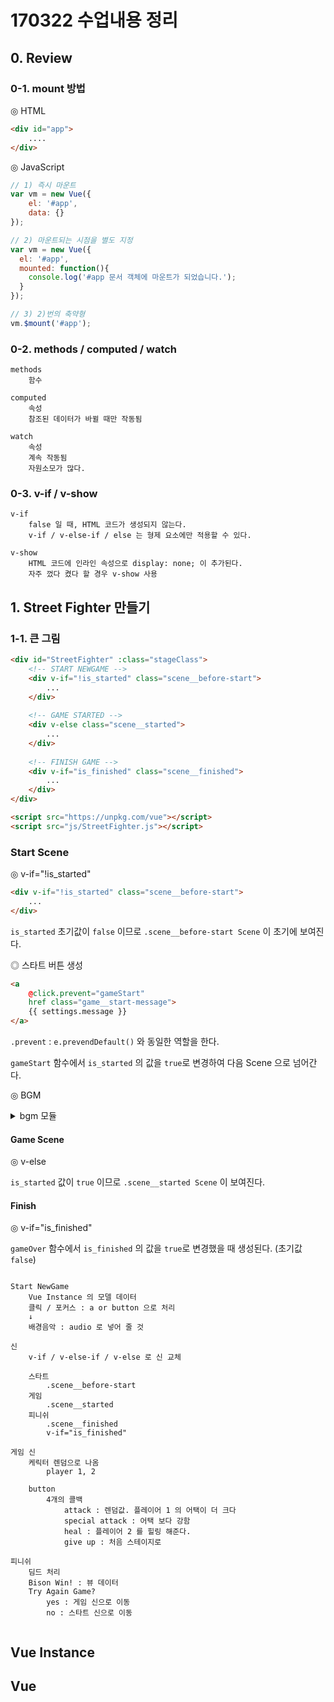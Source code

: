 # 170322 수업내용 정리



## 0. Review

### 0-1. mount 방법

◎ HTML

```html
<div id="app">
	....
</div>
```



◎ JavaScript

```javascript
// 1) 즉시 마운트
var vm = new Vue({
    el: '#app',
    data: {}
});

// 2) 마운트되는 시점을 별도 지정 
var vm = new Vue({
  el: '#app',
  mounted: function(){
    console.log('#app 문서 객체에 마운트가 되었습니다.');
  }
});

// 3) 2)번의 축약형 
vm.$mount('#app');
```



###  0-2. methods / computed / watch

```t
methods
	함수
	
computed
	속성
	참조된 데이터가 바뀔 때만 작동됨

watch
	속성
	계속 작동됨
	자원소모가 많다.
```
 

### 0-3. v-if / v-show

```
v-if
	false 일 때, HTML 코드가 생성되지 않는다.
	v-if / v-else-if / else 는 형제 요소에만 적용할 수 있다.
	
v-show
	HTML 코드에 인라인 속성으로 display: none; 이 추가된다. 
	자주 껐다 켰다 할 경우 v-show 사용
```







## 1. Street Fighter 만들기



### 1-1. 큰 그림

```html
<div id="StreetFighter" :class="stageClass">
	<!-- START NEWGAME -->
	<div v-if="!is_started" class="scene__before-start">
		...	
	</div>
  
	<!-- GAME STARTED -->
	<div v-else class="scene__started">
		...
	</div>
  
	<!-- FINISH GAME -->
	<div v-if="is_finished" class="scene__finished">
		...
	</div>
</div>

<script src="https://unpkg.com/vue"></script>
<script src="js/StreetFighter.js"></script>
```



### Start Scene 

◎ v-if="!is_started"

```html
<div v-if="!is_started" class="scene__before-start">
	...
</div>
```

```is_started``` 초기값이 ```false``` 이므로 ```.scene__before-start Scene``` 이 초기에 보여진다. 



◎ 스타트 버튼 생성

```html
<a 
	@click.prevent="gameStart" 
	href class="game__start-message">
	{{ settings.message }}
</a>
```

```.prevent``` : ```e.prevendDefault()``` 와 동일한 역할을 한다.

```gameStart``` 함수에서 ```is_started``` 의 값을 ```true```로 변경하여 다음 Scene 으로 넘어간다.



◎ BGM 

<details>

<summary>bgm 모듈</summary>

```javascript
(function(global){
  'use strict';
  // 멈춤 키
  var esc = 27;

  // 사운드 제어
  global.bgm = document.createElement('audio');
  bgm.setAttribute('src', './bgm/Street-Fighter-v5__Ryu-Theme.mp3');
  bgm.oncanplay = function() {
    // this.play();
  };
  global.document.addEventListener('keyup', function(e) {
    if ( e.keyCode === esc ) {
      bgm.pause();
    }
  });
})(window);

(function(global, Vue, bgm){
  'use strict';
  // 뷰 인스턴스 생성
  global.vm = new Vue({
    // 마운트
    el: '#StreetFighter',
    // 모델 연결
    data: model,
    // 생성된 시점에 음원 재생
    created: function() {
      bgm.play();
    }
  });
})(window, window.Vue, window.bgm);
  
```

</details>







#### Game Scene

◎ v-else 

```is_started``` 값이 ```true``` 이므로 ```.scene__started Scene``` 이 보여진다.









#### Finish

◎ v-if="is_finished"

`gameOver` 함수에서 `is_finished`  의 값을 `true`로 변경했을 때 생성된다. (초기값 `false`)





```

Start NewGame
	Vue Instance 의 모델 데이터
	클릭 / 포커스 : a or button 으로 처리
	↓
	배경음악 : audio 로 넣어 줄 것

신
	v-if / v-else-if / v-else 로 신 교체

	스타트
		.scene__before-start
	게임
		.scene__started
	피니쉬
		.scene__finished
		v-if="is_finished"

게임 신
	케릭터 렌덤으로 나옴
		player 1, 2

	button
		4개의 콜백
			attack : 렌덤값. 플레이어 1 의 어택이 더 크다
			special attack : 어택 보다 강함
			heal : 플레이어 2 를 힐링 해준다.
			give up : 처음 스테이지로

피니쉬
	딤드 처리
	Bison Win! : 뷰 데이터
	Try Again Game?
		yes : 게임 신으로 이동
		no : 스타트 신으로 이동


```







## Vue Instance





## Vue 

